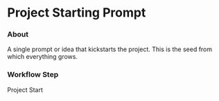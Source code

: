 # Project Starting Prompt

### About
A single prompt or idea that kickstarts the project. This is the seed from which everything grows.

### Workflow Step
Project Start